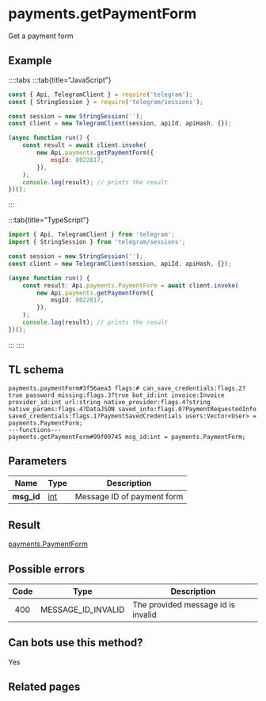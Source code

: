 # payments.getPaymentForm

Get a payment form

## Example

::::tabs
:::tab{title="JavaScript"}

```js
const { Api, TelegramClient } = require('telegram');
const { StringSession } = require('telegram/sessions');

const session = new StringSession('');
const client = new TelegramClient(session, apiId, apiHash, {});

(async function run() {
    const result = await client.invoke(
        new Api.payments.getPaymentForm({
            msgId: 8022817,
        }),
    );
    console.log(result); // prints the result
})();
```

:::

:::tab{title="TypeScript"}

```ts
import { Api, TelegramClient } from 'telegram';
import { StringSession } from 'telegram/sessions';

const session = new StringSession('');
const client = new TelegramClient(session, apiId, apiHash, {});

(async function run() {
    const result: Api.payments.PaymentForm = await client.invoke(
        new Api.payments.getPaymentForm({
            msgId: 8022817,
        }),
    );
    console.log(result); // prints the result
})();
```

:::
::::

## TL schema

```
payments.paymentForm#3f56aea3 flags:# can_save_credentials:flags.2?true password_missing:flags.3?true bot_id:int invoice:Invoice provider_id:int url:string native_provider:flags.4?string native_params:flags.4?DataJSON saved_info:flags.0?PaymentRequestedInfo saved_credentials:flags.1?PaymentSavedCredentials users:Vector<User> = payments.PaymentForm;
---functions---
payments.getPaymentForm#99f09745 msg_id:int = payments.PaymentForm;
```

## Parameters

|    Name    | Type                                      | Description                |
| :--------: | ----------------------------------------- | -------------------------- |
| **msg_id** | [int](https://core.telegram.org/type/int) | Message ID of payment form |

## Result

[payments.PaymentForm](https://core.telegram.org/type/payments.PaymentForm)

## Possible errors

| Code | Type               | Description                        |
| :--: | ------------------ | ---------------------------------- |
| 400  | MESSAGE_ID_INVALID | The provided message id is invalid |

## Can bots use this method?

Yes

## Related pages
